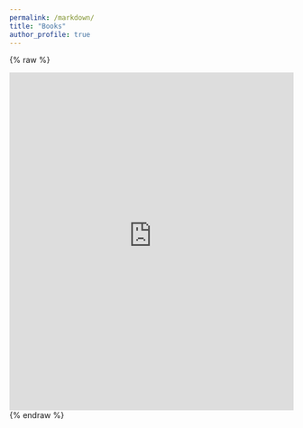 ```yaml
---
permalink: /markdown/
title: "Books"
author_profile: true
---
```


{% raw %}
<iframe
  src="https://breezy-garlic-bfe.notion.site/ebd/21b44541d07e809888f4fbc884ee4ad1"
  width="100%"
  height="600"
  frameborder="0"
  allowfullscreen
></iframe>
{% endraw %}
